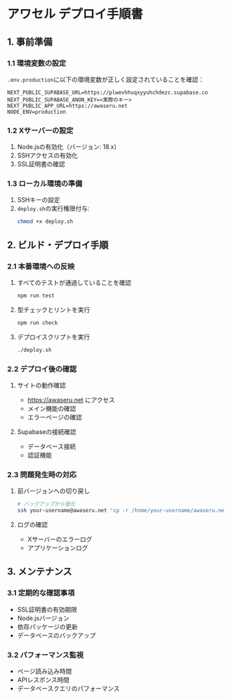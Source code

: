 # アワセル デプロイ手順書

## 1. 事前準備

### 1.1 環境変数の設定
`.env.production`に以下の環境変数が正しく設定されていることを確認：
```
NEXT_PUBLIC_SUPABASE_URL=https://plwevhhuqxyyuhchdezc.supabase.co
NEXT_PUBLIC_SUPABASE_ANON_KEY=<実際のキー>
NEXT_PUBLIC_APP_URL=https://awaseru.net
NODE_ENV=production
```

### 1.2 Xサーバーの設定
1. Node.jsの有効化（バージョン: 18.x）
2. SSHアクセスの有効化
3. SSL証明書の確認

### 1.3 ローカル環境の準備
1. SSHキーの設定
2. `deploy.sh`の実行権限付与:
   ```bash
   chmod +x deploy.sh
   ```

## 2. ビルド・デプロイ手順

### 2.1 本番環境への反映
1. すべてのテストが通過していることを確認
   ```bash
   npm run test
   ```

2. 型チェックとリントを実行
   ```bash
   npm run check
   ```

3. デプロイスクリプトを実行
   ```bash
   ./deploy.sh
   ```

### 2.2 デプロイ後の確認
1. サイトの動作確認
   - https://awaseru.net にアクセス
   - メイン機能の確認
   - エラーページの確認

2. Supabaseの接続確認
   - データベース接続
   - 認証機能

### 2.3 問題発生時の対応
1. 前バージョンへの切り戻し
   ```bash
   # バックアップから復元
   ssh your-username@awaseru.net "cp -r /home/your-username/awaseru.net/public_html_backup_<timestamp> /home/your-username/awaseru.net/public_html"
   ```

2. ログの確認
   - Xサーバーのエラーログ
   - アプリケーションログ

## 3. メンテナンス

### 3.1 定期的な確認事項
- SSL証明書の有効期限
- Node.jsバージョン
- 依存パッケージの更新
- データベースのバックアップ

### 3.2 パフォーマンス監視
- ページ読み込み時間
- APIレスポンス時間
- データベースクエリのパフォーマンス
